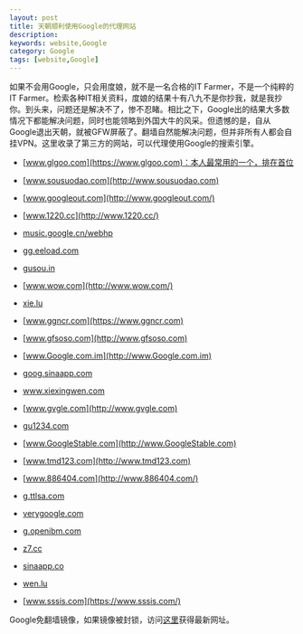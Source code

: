 ```yaml
---
layout: post
title: 天朝顺利使用Google的代理网站
description: 
keywords: website,Google
category: Google
tags: [website,Google]
---
```


如果不会用Google，只会用度娘，就不是一名合格的IT Farmer，不是一个纯粹的IT Farmer。检索各种IT相关资料，度娘的结果十有八九不是你抄我，就是我抄你。到头来，问题还是解决不了，惨不忍睹。相比之下，Google出的结果大多数情况下都能解决问题，同时也能领略到外国大牛的风采。但遗憾的是，自从Google退出天朝，就被GFW屏蔽了。翻墙自然能解决问题，但并非所有人都会自挂VPN。这里收录了第三方的网站，可以代理使用Google的搜索引擎。

<!-- more -->

* [www.glgoo.com](https://www.glgoo.com)：本人最常用的一个，排在首位

* [www.sousuodao.com](http://www.sousuodao.com)

* [www.googleout.com](http://www.googleout.com/)

* [www.1220.cc](http://www.1220.cc/)

* [music.google.cn/webhp](http://music.google.cn/webhp)

* [gg.eeload.com](https://gg.eeload.com/)

* [gusou.in](http://gusou.in/)

* [www.wow.com](http://www.wow.com/)

* [xie.lu](https://xie.lu/)

* [www.ggncr.com](https://www.ggncr.com)

* [www.gfsoso.com](http://www.gfsoso.com)

* [www.Google.com.im](http://www.Google.com.im)

* [goog.sinaapp.com](http://goog.sinaapp.com)

* [www.xiexingwen.com ](http://www.xiexingwen.com)

* [www.gvgle.com](http://www.gvgle.com)

* [gu1234.com](http://gu1234.com)

* [www.GoogleStable.com](http://www.GoogleStable.com)

* [www.tmd123.com](http://www.tmd123.com)

* [www.886404.com](http://www.886404.com/)

* [g.ttlsa.com](https://g.ttlsa.com/)

* [verygoogle.com](http://verygoogle.com/)

* [g.openibm.com](http://g.openibm.com/)

* [z7.cc](http://z7.cc/)

* [sinaapp.co](https://sinaapp.co/)

* [wen.lu](https://wen.lu/)

* [www.sssis.com](https://www.sssis.com/)

Google免翻墙镜像，如果镜像被封锁，访问[这里](https://github.com/greatfire/wiki)获得最新网址。

